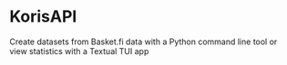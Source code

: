 # KorisAPI

Create datasets from Basket.fi data with a Python command line tool or view statistics with a Textual TUI app